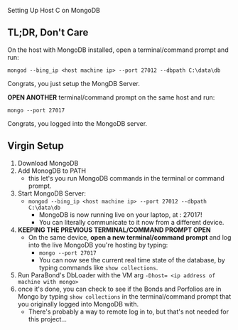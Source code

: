Setting Up Host C on MongoDB

## TL;DR, Don't Care

On the host with MongoDB installed, open a terminal/command prompt and run:

```
mongod --bing_ip <host machine ip> --port 27012 --dbpath C:\data\db
```

Congrats, you just setup the MongDB Server.

__OPEN ANOTHER__ terminal/command prompt on the same host and run:

```
mongo --port 27017
```

Congrats, you logged into the MongoDB server.

## Virgin Setup

1. Download MongoDB
2. Add MonogDB to PATH
    * this let's you run MongoDB commands in the terminal or command prompt.
3. Start MongoDB Server:
    * `mongod --bing_ip <host machine ip> --port 27012 --dbpath C:\data\db`
        * MongoDB is now running live on your laptop, at <host machine ip>:
          27017!
        * You can literally communicate to it now from a different device.
4. __KEEPING THE PREVIOUS TERMINAL/COMMAND PROMPT OPEN__
    * On the same device, __open a new terminal/command prompt__ and log into
      the live MongoDB you're hosting by typing:
        * `mongo --port 27017`
        * You can now see the current real time state of the database, by typing
          commands like `show collections`.
5. Run ParaBond's DbLoader with the VM arg
   `-Dhost= <ip address of machine with mongo>`
6. once it's done, you can check to see if the Bonds and Porfolios are in Mongo
   by typing `show collections` in the terminal/command prompt that you
   originally logged into MongoDB with.
    * There's probably a way to remote log in to, but that's not needed for this
      project...
